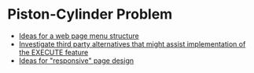 # Piston-Cylinder Problem

* [Ideas for a web page menu structure](design/menu)
* [Investigate third party alternatives that might assist implementation of the EXECUTE feature](ExecuteCapability/menu)
* [Ideas for "responsive" page design](ResponsivePageDesign/menu)
